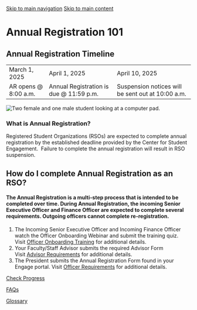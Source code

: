 [Skip to main navigation](https://studentengagement.gatech.edu/annual-registration-101#main-navigation) [Skip to main content](https://studentengagement.gatech.edu/annual-registration-101#main-content)

# Annual Registration 101

## Annual Registration Timeline

|     |     |     |
| --- | --- | --- |
| March 1, 2025 | April 1, 2025 | April 10, 2025 |
| AR opens @ 8:00 a.m. | Annual Registration is due @ 11:59 p.m. | Suspension notices will be sent out at 10:00 a.m. |

![Two female and one male student looking at a computer pad.](https://studentengagement.gatech.edu/sites/default/files/2022-04/AnnualRegistration101-Cover_6.png)

### What is Annual Registration?

Registered Student Organizations (RSOs) are expected to complete annual registration by the established deadline provided by the Center for Student Engagement.  Failure to complete the annual registration will result in RSO suspension.

## How do I complete Annual Registration as an RSO?

#### The Annual Registration is a multi-step process that is intended to be completed over time. During Annual Registration, the incoming Senior Executive Officer and Finance Officer are expected to complete several requirements. Outgoing officers cannot complete re-registration.

1. The Incoming Senior Executive Officer and Incoming Finance Officer watch the Officer Onboarding Webinar and submit the training quiz. Visit [Officer Onboarding Training](https://studentengagement.gatech.edu/annual-registration-101/mandatory-training) for additional details.
2. Your Faculty/Staff Advisor submits the required Advisor Form Visit [Advisor Requirements](https://studentengagement.gatech.edu/annual-registration-101/advisor-requirements) for additional details.
3. The President submits the Annual Registration Form found in your Engage portal. Visit [Officer Requirements](https://studentengagement.gatech.edu/annual-registration-101/officer-requirements) for additional details.

[Check Progress](https://bit.ly/rso2025)

[FAQs](https://www.canva.com/design/DAF9jRdFSks/GgBIViHlgTShL2xSLT-5kg/edit?utm_conten%E2%80%A6)

[Glossary](https://studentengagement.gatech.edu/annual-registration-101/glossary)